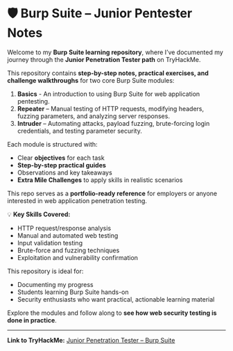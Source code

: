 # 🛡️ Burp Suite – Junior Pentester Notes

Welcome to my **Burp Suite learning repository**, where I’ve documented my journey through the **Junior Penetration Tester path** on TryHackMe.  

This repository contains **step-by-step notes, practical exercises, and challenge walkthroughs** for two core Burp Suite modules:

1. **Basics** - An introduction to using Burp Suite for web application pentesting.
2. **Repeater** – Manual testing of HTTP requests, modifying headers, fuzzing parameters, and analyzing server responses.  
3. **Intruder** – Automating attacks, payload fuzzing, brute-forcing login credentials, and testing parameter security.  

Each module is structured with:
- Clear **objectives** for each task  
- **Step-by-step practical guides**  
- Observations and key takeaways  
- **Extra Mile Challenges** to apply skills in realistic scenarios  

This repo serves as a **portfolio-ready reference** for employers or anyone interested in web application penetration testing.  

💡 **Key Skills Covered:**
- HTTP request/response analysis  
- Manual and automated web testing  
- Input validation testing  
- Brute-force and fuzzing techniques  
- Exploitation and vulnerability confirmation  

This repository is ideal for:  
- Documenting my progress  
- Students learning Burp Suite hands-on  
- Security enthusiasts who want practical, actionable learning material  

Explore the modules and follow along to **see how web security testing is done in practice**.  

---

**Link to TryHackMe:** [Junior Penetration Tester – Burp Suite](https://tryhackme.com/)
